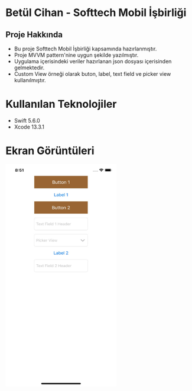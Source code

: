 # Betül Cihan - Softtech Mobil İşbirliği

## Proje Hakkında

* Bu proje Softtech Mobil İşbirliği kapsamında hazırlanmıştır.
* Proje MVVM pattern'nine uygun şekilde yazılmıştır.
* Uygulama içerisindeki veriler hazırlanan json dosyası içerisinden gelmektedir.
* Custom View örneği olarak buton, label, text field ve picker view kullanılmıştır.

# Kullanılan Teknolojiler

* Swift 5.6.0
* Xcode 13.3.1

# Ekran Görüntüleri

<img src="/Screenshot/home_page.jpeg" width="300" height="600" />
